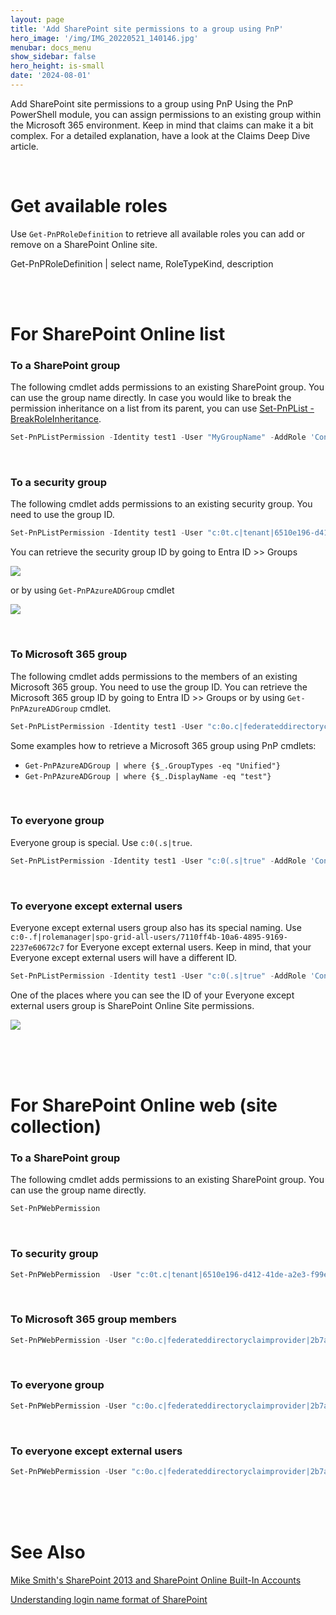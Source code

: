 ```yaml
---
layout: page
title: 'Add SharePoint site permissions to a group using PnP'
hero_image: '/img/IMG_20220521_140146.jpg'
menubar: docs_menu
show_sidebar: false
hero_height: is-small
date: '2024-08-01'
---
```


Add SharePoint site permissions to a group using PnP
Using the PnP PowerShell module, you can assign permissions to an existing group within the Microsoft 365 environment. Keep in mind that claims can make it a bit complex. For a detailed explanation, have a look at the Claims Deep Dive article.

<br/>

# Get available roles

Use `Get-PnPRoleDefinition` to retrieve all available roles you can add or remove on a SharePoint Online site.

Get-PnPRoleDefinition | select name, RoleTypeKind, description

<br/><br/>

# For SharePoint Online list


### To a SharePoint group
The following cmdlet adds permissions to an existing SharePoint group. You can use the group name directly. In case you would like to break the permission inheritance on a list from its parent, you can use [Set-PnPList -BreakRoleInheritance](Set-PnPList.md#-breakroleinheritance).

```powershell
Set-PnPListPermission -Identity test1 -User "MyGroupName" -AddRole 'Contribute'
```

<br/>

### To a security group
The following cmdlet adds permissions to an existing security group. You need to use the group ID.

```powershell
Set-PnPListPermission -Identity test1 -User "c:0t.c|tenant|6510e196-d412-41de-a2e3-f99e8c0ffb4a" -AddRole 'Contribute'
```

You can retrieve the security group ID by going to Entra ID >> Groups 

<img src="/articles/images/addpermtogroup.png"><br/>

or by using `Get-PnPAzureADGroup` cmdlet

<img src="/articles/images/addpermtogroup2.png"><br/>

<br/>

### To Microsoft 365 group
The following cmdlet adds permissions to the members of an existing Microsoft 365 group. You need to use the group ID. You can retrieve the Microsoft 365 group ID by going to Entra ID >> Groups  or by using `Get-PnPAzureADGroup` cmdlet.

```powershell
Set-PnPListPermission -Identity test1 -User "c:0o.c|federateddirectoryclaimprovider|2b7a7a59-7c52-4e42-a8f9-0675fe1ab62a" -AddRole 'Contribute'
```

Some examples how to retrieve a Microsoft 365 group using PnP cmdlets:

* ```Get-PnPAzureADGroup | where {$_.GroupTypes -eq "Unified"}```
* ```Get-PnPAzureADGroup | where {$_.DisplayName -eq "test"}```


<br/>

### To everyone group
Everyone group is special. Use `c:0(.s|true`.

```powershell
Set-PnPListPermission -Identity test1 -User "c:0(.s|true" -AddRole 'Contribute'
```

<br/>

### To everyone except external users

Everyone except external users group also has its special naming. Use `c:0-.f|rolemanager|spo-grid-all-users/7110ff4b-10a6-4895-9169-2237e60672c7` for Everyone except external users. Keep in mind, that your Everyone except external users will have a different ID.

```powershell
Set-PnPListPermission -Identity test1 -User "c:0(.s|true" -AddRole 'Contribute'
```

One of the places where you can see the ID of your Everyone except external users group is SharePoint Online Site permissions.

 <img src="/articles/images/addpermtogroup5.png"><br/>
 
<br/><br/><br/>


# For SharePoint Online web (site collection)

### To a SharePoint group
The following cmdlet adds permissions to an existing SharePoint group. You can use the group name directly.

```powershell
Set-PnPWebPermission
```

<br/>

### To security group

```powershell
Set-PnPWebPermission  -User "c:0t.c|tenant|6510e196-d412-41de-a2e3-f99e8c0ffb4a" -AddRole 'Contribute'
```

<br/>

### To Microsoft 365 group members

```powershell
Set-PnPWebPermission -User "c:0o.c|federateddirectoryclaimprovider|2b7a7a59-7c52-4e42-a8f9-0675fe1ab62a" -AddRole 'Contribute'
```

<br/>

### To everyone group

```powershell
Set-PnPWebPermission -User "c:0o.c|federateddirectoryclaimprovider|2b7a7a59-7c52-4e42-a8f9-0675fe1ab62a" -AddRole 'Contribute'
```

<br/>

### To everyone except external users

```powershell
Set-PnPWebPermission -User "c:0o.c|federateddirectoryclaimprovider|2b7a7a59-7c52-4e42-a8f9-0675fe1ab62a" -AddRole 'Contribute'
```

<br/><br/><br/>

# See Also

[Mike Smith's SharePoint 2013 and SharePoint Online Built-In Accounts ](https://techtrainingnotes.blogspot.com/2016/03/sharepoint-2013-and-sharepoint-online.html)

[Understanding login name format of SharePoint](https://learn.microsoft.com/en-us/answers/questions/349797/understanding-login-name-format-of-sharepoint)
